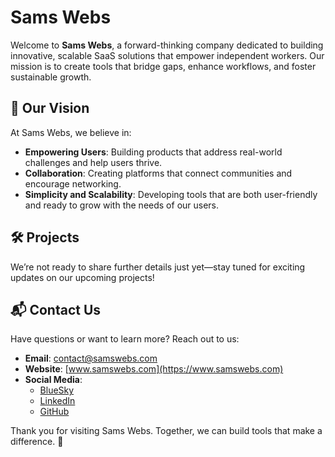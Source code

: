 # Sams Webs

Welcome to **Sams Webs**, a forward-thinking company dedicated to building innovative, scalable SaaS solutions that empower independent workers. Our mission is to create tools that bridge gaps, enhance workflows, and foster sustainable growth.

## 🌟 Our Vision

At Sams Webs, we believe in:

- **Empowering Users**: Building products that address real-world challenges and help users thrive.  
- **Collaboration**: Creating platforms that connect communities and encourage networking.  
- **Simplicity and Scalability**: Developing tools that are both user-friendly and ready to grow with the needs of our users.

## 🛠️ Projects

We’re not ready to share further details just yet—stay tuned for exciting updates on our upcoming projects!

## 📬 Contact Us

Have questions or want to learn more? Reach out to us:

- **Email**: [contact@samswebs.com](mailto:contact@samswebs.com)  
- **Website**: [www.samswebs.com](https://www.samswebs.com)  
- **Social Media**:  
  - [BlueSky](https://bsky.app/profile/samswebsconsulting.bsky.social)  
  - [LinkedIn](https://www.linkedin.com/company/samswebsconsulting)  
  - [GitHub](https://github.com/SamsWebs)  

Thank you for visiting Sams Webs. Together, we can build tools that make a difference. 🌟
